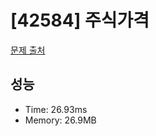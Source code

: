# [42584] 주식가격

[문제 출처](https://school.programmers.co.kr/learn/courses/30/lessons/42584)

## 성능

- Time: 26.93ms
- Memory: 26.9MB